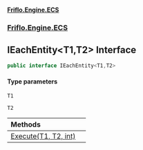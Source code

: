 #### [Friflo.Engine.ECS](index.md 'index')
### [Friflo.Engine.ECS](Friflo.Engine.ECS.md 'Friflo.Engine.ECS')

## IEachEntity<T1,T2> Interface

```csharp
public interface IEachEntity<T1,T2>
```
#### Type parameters

<a name='Friflo.Engine.ECS.IEachEntity_T1,T2_.T1'></a>

`T1`

<a name='Friflo.Engine.ECS.IEachEntity_T1,T2_.T2'></a>

`T2`

| Methods | |
| :--- | :--- |
| [Execute(T1, T2, int)](IEachEntity_T1,T2_.Execute(T1,T2,int).md 'Friflo.Engine.ECS.IEachEntity<T1,T2>.Execute(T1, T2, int)') | |
